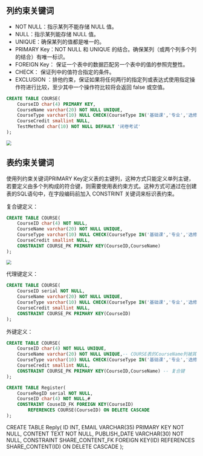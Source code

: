 ## 列约束关键词

- NOT NULL：指示某列不能存储 NULL 值。
- NULL：指示某列能存储 NULL 值。
- UNIQUE：确保某列的值都是唯一的。
- PRIMARY Key：NOT NULL 和 UNIQUE 的结合。确保某列（或两个列多个列的结合）有唯一标识。
- FOREIGN Key：  保证一个表中的数据匹配另一个表中的值的参照完整性。
- CHECK： 保证列中的值符合指定的条件。
- EXCLUSION ：排他约束，保证如果将任何两行的指定列或表达式使用指定操作符进行比较，至少其中一个操作符比较将会返回 false 或空值。

```sql
CREATE TABLE COURSE(
	CourseID char(4) PRIMARY KEY,
	CourseName varchar(20) NOT NULL UNIQUE,
	CourseType varchar(10) NULL CHECK(CourseType IN('基础课','专业','选修')),
	CourseCredit smallint NULL,
	TestMethod char(10) NOT NULL DEFAULT '闭卷考试'
);
```

<img src="https://img-blog.csdnimg.cn/0a55098e8bbc40d2aa39826dad4192e5.png" style="zoom:80%;" />

## 表约束关键词

使用列约束关键词PRIMARY Key定义表的主键列，这种方式只能定义单列主键，若要定义由多个列构成的符合键，则需要使用表约束方式。这种方式可通过在创建表的SQL语句中，在字段编码前加入 CONSTRINT 关键词来标识表约束。

复合键定义：

```sql
CREATE TABLE COURSE(
	CourseID char(4) NOT NULL,
	CourseName varchar(20) NOT NULL UNIQUE,
	CourseType varchar(10) NULL CHECK(CourseType IN('基础课','专业','选修')),
	CourseCredit smallint NULL,
	CONSTRAINT COURSE_PK PRIMARY KEY(CourseID,CourseName)
);
```

<img src="https://img-blog.csdnimg.cn/9fe8d556549c431b874ec0560f81e09b.png" style="zoom:80%;" />



代理键定义：

```sql
CREATE TABLE COURSE(
	CourseID serial NOT NULL,
	CourseName varchar(20) NOT NULL UNIQUE,
	CourseType varchar(10) NULL CHECK(CourseType IN('基础课','专业','选修')),
	CourseCredit smallint NULL,
	CONSTRAINT COURSE_PK PRIMARY KEY(CourseID)
);
```



外键定义：

```sql
CREATE TABLE COURSE(
	CourseID char(4) NOT NULL UNIQUE,
	CourseName varchar(20) NOT NULL UNIQUE,-- COURSE表的CourseName列被其它表作为外键时，COURSE表的CourseName列需要保证唯一
	CourseType varchar(10) NULL CHECK(CourseType IN('基础课','专业','选修')),
	CourseCredit smallint NULL,
	CONSTRAINT COURSE_PK PRIMARY KEY(CourseID,CourseName) -- 复合键
);

```

```sql
CREATE TABLE Register(
	CourseRegID serial NOT NULL,
	CourseID char(4) NOT NULL,# 
	CONSTRAINT CouseID_FK FOREIGN KEY(CourseID) 
		REFERENCES COURSE(CourseID) ON DELETE CASCADE
);
```

CREATE TABLE Reply(
	 ID INT,
	EMAIL VARCHAR(35) PRIMARY KEY NOT NULL,
	CONTENT TEXT NOT NULL,
	PUBLISH_DATE VARCHAR(30) NOT NULL,
	CONSTRAINT SHARE_CONTENT_FK FOREIGN KEY(ID) 
		REFERENCES SHARE_CONTENT(ID) ON DELETE CASCADE
);

